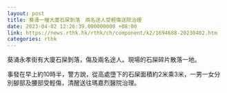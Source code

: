 ```yaml
---
layout: post
title: 葵涌一幢大廈石屎剝落　兩名途人受輕傷送院治理
date: 2023-04-02 12:26:39.000000000 +08:00
link: https://news.rthk.hk/rthk/ch/component/k2/1694688-20230402.htm
categories: rthk
---
```


葵涌永孝街有大廈石屎剝落，傷及兩名途人。現場的石屎碎片散落一地。

事發在早上約10時半，警方說，從高處墮下的石屎面積約2米乘3米，一男一女分別腳部及腰部受輕傷，清醒送往瑪嘉烈醫院治理。
